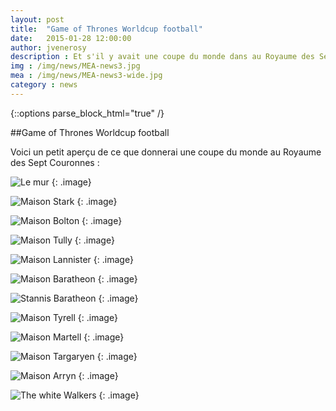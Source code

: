 ```yaml
---
layout: post
title:  "Game of Thrones Worldcup football"
date:   2015-01-28 12:00:00
author: jvenerosy
description : Et s'il y avait une coupe du monde dans au Royaume des Sept Couronnes ?
img : /img/news/MEA-news3.jpg
mea : /img/news/MEA-news3-wide.jpg
category : news
---
```

{::options parse_block_html="true" /}
<div>
##Game of Thrones Worldcup football

Voici un petit aperçu de ce que donnerai une coupe du monde au Royaume des Sept Couronnes :

![Le mur](http://thaeger.com/wp-content/uploads/2014/06/Game-of-Thrones-World-Cup-Nike-Concepts-Nights-Watch.jpg)
{: .image}

![Maison Stark](http://thaeger.com/wp-content/uploads/2014/06/Game-of-Thrones-World-Cup-Nike-Concepts-House-Stark.jpg)
{: .image}

![Maison Bolton](http://thaeger.com/wp-content/uploads/2014/06/Game-of-Thrones-World-Cup-Nike-Concepts-House-Bolton.jpg)
{: .image}

![Maison Tully](http://thaeger.com/wp-content/uploads/2014/06/Game-of-Thrones-World-Cup-Nike-Concepts-House-Tully.jpg)
{: .image}

![Maison Lannister](http://thaeger.com/wp-content/uploads/2014/06/Game-of-Thrones-World-Cup-Nike-Concepts-House-Lannister.jpg)
{: .image}

![Maison Baratheon](http://thaeger.com/wp-content/uploads/2014/06/Game-of-Thrones-World-Cup-Nike-Concepts-House-Baratheon.jpg)
{: .image}

![Stannis Baratheon](https://m1.behance.net/rendition/modules/122441057/disp/45d9a3053533de31633c4810ebd38ce6.jpg)
{: .image}

![Maison Tyrell](http://thaeger.com/wp-content/uploads/2014/06/Game-of-Thrones-World-Cup-Nike-Concepts-House-Tyrell.jpg)
{: .image}

![Maison Martell](http://thaeger.com/wp-content/uploads/2014/06/Game-of-Thrones-World-Cup-Nike-Concepts-House-Martell.jpg)
{: .image}

![Maison Targaryen](http://thaeger.com/wp-content/uploads/2014/06/Game-of-Thrones-World-Cup-Nike-Concepts-House-Targaryn.jpg)
{: .image}

![Maison Arryn](https://m1.behance.net/rendition/modules/122545343/disp/10fdd458244997b9f434d1970607842c.jpg)
{: .image}

![The white Walkers](https://m1.behance.net/rendition/modules/122441059/disp/96feabbc2273fe5715dd41345a35b83c.jpg)
{: .image}